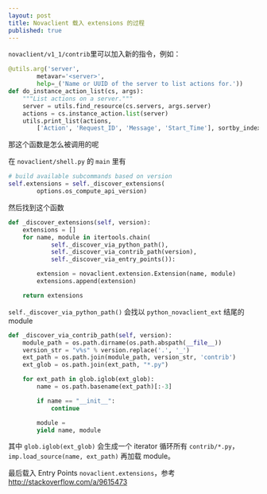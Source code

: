 ```yaml
---
layout: post
title: Novaclient 载入 extensions 的过程
published: true
---
```


`novaclient/v1_1/contrib`里可以加入新的指令，例如：
```python
@utils.arg('server',
        metavar='<server>',
        help=_('Name or UUID of the server to list actions for.'))
def do_instance_action_list(cs, args):
    """List actions on a server."""
    server = utils.find_resource(cs.servers, args.server)
    actions = cs.instance_action.list(server)
    utils.print_list(actions,
        ['Action', 'Request_ID', 'Message', 'Start_Time'], sortby_index=3)
```
那这个函数是怎么被调用的呢


在 `novaclient/shell.py` 的 `main` 里有

```python
# build available subcommands based on version
self.extensions = self._discover_extensions(
        options.os_compute_api_version)
```

然后找到这个函数

```python
def _discover_extensions(self, version):
    extensions = []
    for name, module in itertools.chain(
            self._discover_via_python_path(),
            self._discover_via_contrib_path(version),
            self._discover_via_entry_points()):

        extension = novaclient.extension.Extension(name, module)
        extensions.append(extension)

    return extensions
```

`self._discover_via_python_path()` 会找以 `python_novaclient_ext` 结尾的 module


```python
def _discover_via_contrib_path(self, version):
    module_path = os.path.dirname(os.path.abspath(__file__))
    version_str = "v%s" % version.replace('.', '_')
    ext_path = os.path.join(module_path, version_str, 'contrib')
    ext_glob = os.path.join(ext_path, "*.py")

    for ext_path in glob.iglob(ext_glob):
        name = os.path.basename(ext_path)[:-3]

        if name == "__init__":
            continue

        module = 
        yield name, module
```
其中 `glob.iglob(ext_glob)` 会生成一个 iterator 循环所有 `contrib/*.py`，`imp.load_source(name, ext_path)` 再加载 module。

最后载入 Entry Points `novaclient.extensions`，参考 http://stackoverflow.com/a/9615473
